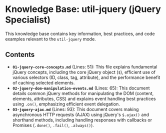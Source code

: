 # Knowledge Base: util-jquery (jQuery Specialist)

This knowledge base contains key information, best practices, and code examples relevant to the `util-jquery` mode.

## Contents

- **`01-jquery-core-concepts.md`** (Lines: 51): This file explains fundamental jQuery concepts, including the core jQuery object (`$`), efficient use of various selectors (ID, class, tag, attribute), and the performance benefit of caching selected elements.
- **`02-jquery-dom-manipulation-events.md`** (Lines: 65): This document details common jQuery methods for manipulating the DOM (content, elements, attributes, CSS) and explains event handling best practices using `.on()`, emphasizing efficient event delegation.
- **`03-jquery-ajax.md`** (Lines: 93): This document covers making asynchronous HTTP requests (AJAX) using jQuery's `$.ajax()` and shorthand methods, including handling responses with callbacks or Promises (`.done()`, `.fail()`, `.always()`).

